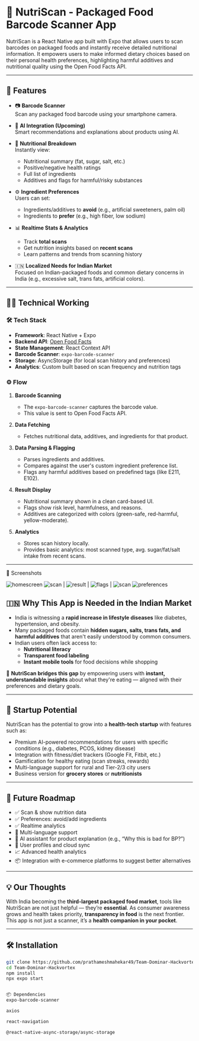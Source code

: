 # 🍱 NutriScan - Packaged Food Barcode Scanner App

NutriScan is a React Native app built with Expo that allows users to scan barcodes on packaged foods and instantly receive detailed nutritional information. It empowers users to make informed dietary choices based on their personal health preferences, highlighting harmful additives and nutritional quality using the Open Food Facts API.

---

## 🚀 Features

- 📷 **Barcode Scanner**  
  Scan any packaged food barcode using your smartphone camera.

- 🧠 **AI Integration (Upcoming)**  
  Smart recommendations and explanations about products using AI.

- 🧪 **Nutritional Breakdown**  
  Instantly view:
  - Nutritional summary (fat, sugar, salt, etc.)
  - Positive/negative health ratings
  - Full list of ingredients
  - Additives and flags for harmful/risky substances

- ⚙️ **Ingredient Preferences**  
  Users can set:
  - Ingredients/additives to **avoid** (e.g., artificial sweeteners, palm oil)
  - Ingredients to **prefer** (e.g., high fiber, low sodium)

- 📊 **Realtime Stats & Analytics**  
  - Track **total scans**
  - Get nutrition insights based on **recent scans**
  - Learn patterns and trends from scanning history

- 🇮🇳 **Localized Needs for Indian Market**  
  Focused on Indian-packaged foods and common dietary concerns in India (e.g., excessive salt, trans fats, artificial colors).

---

## 🧑‍💻 Technical Working

### 🛠 Tech Stack

- **Framework**: React Native + Expo
- **Backend API**: [Open Food Facts](https://world.openfoodfacts.org/data)
- **State Management**: React Context API
- **Barcode Scanner**: `expo-barcode-scanner`
- **Storage**: AsyncStorage (for local scan history and preferences)
- **Analytics**: Custom built based on scan frequency and nutrition tags

### ⚙️ Flow

1. **Barcode Scanning**
   - The `expo-barcode-scanner` captures the barcode value.
   - This value is sent to Open Food Facts API.

2. **Data Fetching**
   - Fetches nutritional data, additives, and ingredients for that product.

3. **Data Parsing & Flagging**
   - Parses ingredients and additives.
   - Compares against the user's custom ingredient preference list.
   - Flags any harmful additives based on predefined tags (like E211, E102).

4. **Result Display**
   - Nutritional summary shown in a clean card-based UI.
   - Flags show risk level, harmfulness, and reasons.
   - Additives are categorized with colors (green-safe, red-harmful, yellow-moderate).

5. **Analytics**
   - Stores scan history locally.
   - Provides basic analytics: most scanned type, avg. sugar/fat/salt intake from recent scans.

---
📸 Screenshots 

 ![homescreen](assets/images/homescreen.jpg) 
![scan](assets/images/scan.jpg) | ![result](assets/images/scanresult.jpg) | ![flags](assets/images/additives.jpg) |
 ![scan](assets/images/scanhistory.jpg)  ![preferences](assets/images/preferences.jpg) 


## 🇮🇳 Why This App is Needed in the Indian Market

- India is witnessing a **rapid increase in lifestyle diseases** like diabetes, hypertension, and obesity.
- Many packaged foods contain **hidden sugars, salts, trans fats, and harmful additives** that aren't easily understood by common consumers.
- Indian users often lack access to:
  - **Nutritional literacy**
  - **Transparent food labeling**
  - **Instant mobile tools** for food decisions while shopping

📌 **NutriScan bridges this gap** by empowering users with **instant, understandable insights** about what they're eating — aligned with their preferences and dietary goals.

---

## 🚀 Startup Potential

NutriScan has the potential to grow into a **health-tech startup** with features such as:

- Premium AI-powered recommendations for users with specific conditions (e.g., diabetes, PCOS, kidney disease)
- Integration with fitness/diet trackers (Google Fit, Fitbit, etc.)
- Gamification for healthy eating (scan streaks, rewards)
- Multi-language support for rural and Tier-2/3 city users
- Business version for **grocery stores** or **nutritionists**

---

## 🤖 Future Roadmap

- ✅ Scan & show nutrition data
- ✅ Preferences: avoid/add ingredients
- ✅ Realtime analytics
- 🔄 Multi-language support
- 🤖 AI assistant for product explanation (e.g., “Why this is bad for BP?”)
- 🔐 User profiles and cloud sync
- 📈 Advanced health analytics
- 📦 Integration with e-commerce platforms to suggest better alternatives

---

## 💡 Our Thoughts

With India becoming the **third-largest packaged food market**, tools like NutriScan are not just helpful — they’re **essential**. As consumer awareness grows and health takes priority, **transparency in food** is the next frontier. This app is not just a scanner, it’s a **health companion in your pocket**.

---

## 🛠 Installation

```bash
git clone https://github.com/prathameshmahekar49/Team-Dominar-Hackvortex.git
cd Team-Dominar-Hackvortex
npm install
npx expo start


📦 Dependencies
expo-barcode-scanner

axios

react-navigation

@react-native-async-storage/async-storage



